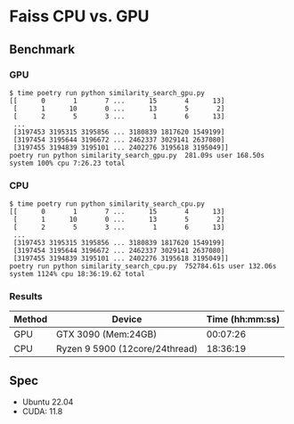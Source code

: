 # Faiss CPU vs. GPU

## Benchmark

### GPU
```shell
$ time poetry run python similarity_search_gpu.py
[[      0       1       7 ...      15       4      13]
 [      1      10       0 ...      13       5       2]
 [      2       5       3 ...       1       6      13]
 ...
 [3197453 3195315 3195856 ... 3180839 1817620 1549199]
 [3197454 3195644 3196672 ... 2462337 3029141 2637080]
 [3197455 3194839 3195101 ... 2402276 3195618 3195049]]
poetry run python similarity_search_gpu.py  281.09s user 168.50s system 100% cpu 7:26.23 total
```

### CPU
```shell
$ time poetry run python similarity_search_cpu.py
[[      0       1       7 ...      15       4      13]
 [      1      10       0 ...      13       5       2]
 [      2       5       3 ...       1       6      13]
 ...
 [3197453 3195315 3195856 ... 3180839 1817620 1549199]
 [3197454 3195644 3196672 ... 2462337 3029141 2637080]
 [3197455 3194839 3195101 ... 2402276 3195618 3195049]]
poetry run python similarity_search_cpu.py  752784.61s user 132.06s system 1124% cpu 18:36:19.62 total
```

### Results

| Method | Device | Time (hh:mm:ss) | 
| --- | ---|  -- | 
| GPU |GTX 3090 (Mem:24GB) | 00:07:26 | 
| CPU| Ryzen 9 5900 (12core/24thread)| 18:36:19| 

## Spec

- Ubuntu 22.04
- CUDA: 11.8
